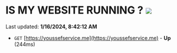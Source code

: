 # IS MY WEBSITE RUNNING ? [![](https://img.shields.io/static/v1?label=Sponsor&message=%E2%9D%A4&logo=GitHub&color=%23fe8e86)](https://github.com/sponsors/<username>)

Last updated: **1/16/2024, 8:42:12 AM**

- `GET` [https://youssefservice.me](https://youssefservice.me) - **Up** (244ms)
